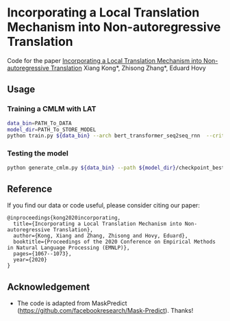 # Incorporating a Local Translation Mechanism into Non-autoregressive Translation
Code for the paper
[Incorporating a Local Translation Mechanism into Non-autoregressive Translation](https://arxiv.org/pdf/2011.06132.pdf) Xiang Kong*, Zhisong Zhang*, Eduard Hovy

## Usage
### Training a CMLM with LAT
```bash
data_bin=PATH_To_DATA
model_dir=PATH_To_STORE_MODEL
python train.py ${data_bin} --arch bert_transformer_seq2seq_rnn  --criterion label_smoothed_length_cross_entropy --label-smoothing 0.1 --lr 5e-4 --warmup-init-lr 1e-7 --min-lr 1e-9 --lr-scheduler inverse_sqrt --warmup-updates 10000 --optimizer adam --adam-betas '(0.9, 0.999)' --adam-eps 1e-6 --task translation_self_rnn_context --max-tokens 4000 --weight-decay 0.01 --dropout 0.3 --encoder-layers 6 --encoder-embed-dim 512 --decoder-layers 6 --decoder-embed-dim 512 --fp16 --max-source-positions 10000 --max-target-positions 10000 --max-update 300000 --seed 0 --save-dir ${model_dir} --len-context 2 --context-dir right --keep-last-epochs 10  --unmask-loss-ratio 0.1 --share-all-embeddings  --update-freq 16 --save-interval-updates 1000 --no-epoch-checkpoints --keep-interval-updates 20 --ddp-backend=no_c10d
```
### Testing the model
```bash
python generate_cmlm.py ${data_bin} --path ${model_dir}/checkpoint_best.pt  --task translation_self_rnn_context  --remove-bpe --max-sentences 20 --decoding-iterations 1 --decoding-strategy mask_predict_rnn
```
## Reference
If you find our data or code useful, please consider citing our paper:
```
@inproceedings{kong2020incorporating,
  title={Incorporating a Local Translation Mechanism into Non-autoregressive Translation},
  author={Kong, Xiang and Zhang, Zhisong and Hovy, Eduard},
  booktitle={Proceedings of the 2020 Conference on Empirical Methods in Natural Language Processing (EMNLP)},
  pages={1067--1073},
  year={2020}
}
```

## Acknowledgement
* The code is adapted from MaskPredict (https://github.com/facebookresearch/Mask-Predict). Thanks!


